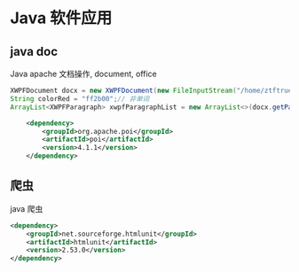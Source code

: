 # Java 软件应用

## java doc

Java apache 文档操作, document, office

```java
XWPFDocument docx = new XWPFDocument(new FileInputStream("/home/ztftrue/Documents/idea-java/fixdoc/1.docx"));
String colorRed = "ff2b00";// 非单词
ArrayList<XWPFParagraph> xwpfParagraphList = new ArrayList<>(docx.getParagraphs());
```

```xml
    <dependency>
        <groupId>org.apache.poi</groupId>
        <artifactId>poi</artifactId>
        <version>4.1.1</version>
    </dependency>
```

## 爬虫

java 爬虫

```xml
<dependency>
    <groupId>net.sourceforge.htmlunit</groupId>
    <artifactId>htmlunit</artifactId>
    <version>2.53.0</version>
</dependency>
```
